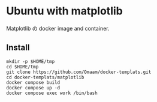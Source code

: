 # Ubuntu with matplotlib

Matplotlib の docker image and container.


## Install

```shell
mkdir -p $HOME/tmp
cd $HOME/tmp
git clone https://github.com/Omaam/docker-templats.git
cd docker-templats/matplotlib
docker compose build
docker compose up -d
docker compose exec work /bin/bash
```
